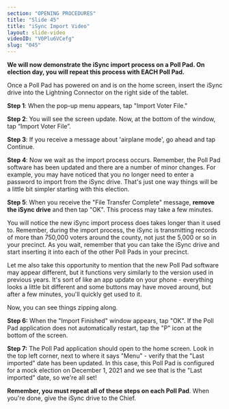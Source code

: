 ```yaml
---
section: "OPENING PROCEDURES"
title: "Slide 45"
title: "iSync Import Video"
layout: slide-video
videoID: "V0Plu6VCefg"
slug: "045"
---
```


**We will now demonstrate the iSync import process on a Poll Pad. On election day, you will repeat this process with EACH Poll Pad.**

Once a Poll Pad has powered on and is on the home screen, insert the iSync drive into the Lightning Connector on the right side of the tablet.

**Step 1**: When the pop-up menu appears, tap "Import Voter File."

**Step 2**: You will see the screen update. Now, at the bottom of the window, tap “Import Voter File”.

**Step 3**: If you receive a message about 'airplane mode', go ahead and tap Continue.

**Step 4**: Now we wait as the import process occurs. Remember, the Poll Pad software has been updated and there are a number of minor changes. For example, you may have noticed that you no longer need to enter a password to import from the iSync drive. That's just one way things will be a little bit simpler starting with this election.

**Step 5**: When you receive the "File Transfer Complete" message, **remove the iSync drive** and then tap "OK". This process may take a few minutes.

You will notice the new iSync import process does takes longer than it used to. Remember, during the import process, the iSync is transmitting records of more than 750,000 voters around the county, not just the 5,000 or so in your precinct. As you wait, remember that you can take the iSync drive and start inserting it into each of the other Poll Pads in your precinct.

Let me also take this opportunity to mention that the new Poll Pad software may appear different, but it functions very similarly to the version used in previous years. It's sort of like an app update on your phone - everything looks a little bit different and some buttons may have moved around, but after a few minutes, you'll quickly get used to it.

Now, you can see things zipping along.

**Step 6:** When the "Import Finished" window appears, tap "OK". If the Poll Pad application does not automatically restart, tap the "P" icon at the bottom of the screen.

**Step 7:** The Poll Pad application should open to the home screen. Look in the top left corner, next to where it says "Menu" - verify that the "Last imported" date has been updated. In this case, this Poll Pad is configured for a mock election on December 1, 2021 and we see that is the "Last imported" date, so we're all set!

**Remember, you must repeat all of these steps on each Poll Pad**. When you're done, give the iSync drive to the Chief.
